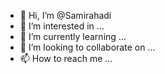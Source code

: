 - 👋 Hi, I’m @Samirahadi
- 👀 I’m interested in ...
- 🌱 I’m currently learning ...
- 💞️ I’m looking to collaborate on ...
- 📫 How to reach me ...

<!---
Samirahadi/Samirahadi is a ✨ special ✨ repository because its `README.md` (this file) appears on your GitHub profile.
You can click the Preview link to take a look at your changes.
--->
